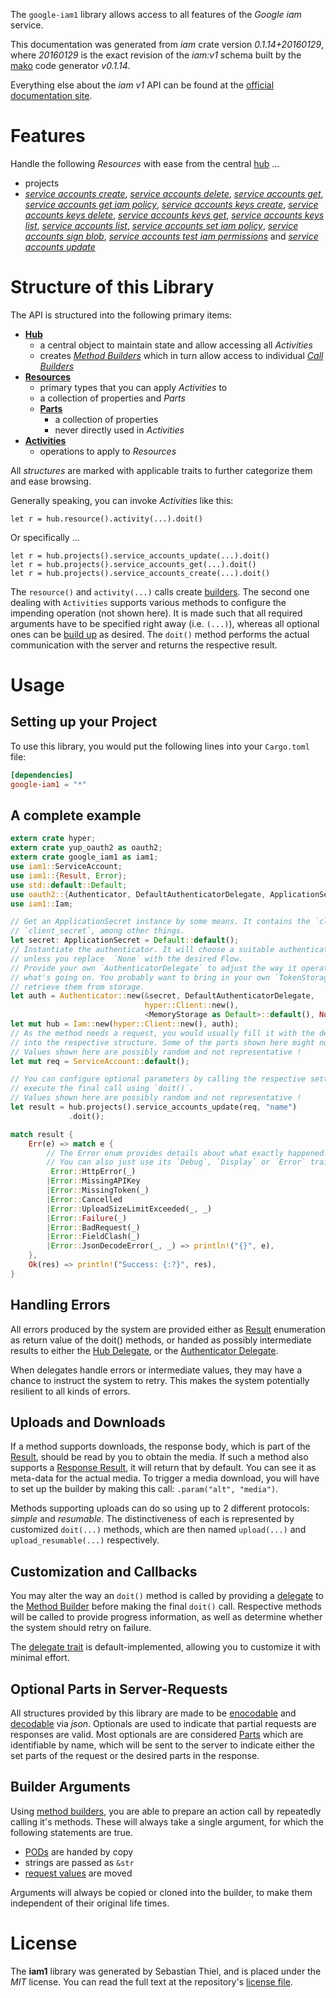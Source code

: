 <!---
DO NOT EDIT !
This file was generated automatically from 'src/mako/api/README.md.mako'
DO NOT EDIT !
-->
The `google-iam1` library allows access to all features of the *Google iam* service.

This documentation was generated from *iam* crate version *0.1.14+20160129*, where *20160129* is the exact revision of the *iam:v1* schema built by the [mako](http://www.makotemplates.org/) code generator *v0.1.14*.

Everything else about the *iam* *v1* API can be found at the
[official documentation site](https://cloud.google.com/iam/).
# Features

Handle the following *Resources* with ease from the central [hub](http://byron.github.io/google-apis-rs/google_iam1/struct.Iam.html) ... 

* projects
 * [*service accounts create*](http://byron.github.io/google-apis-rs/google_iam1/struct.ProjectServiceAccountCreateCall.html), [*service accounts delete*](http://byron.github.io/google-apis-rs/google_iam1/struct.ProjectServiceAccountDeleteCall.html), [*service accounts get*](http://byron.github.io/google-apis-rs/google_iam1/struct.ProjectServiceAccountGetCall.html), [*service accounts get iam policy*](http://byron.github.io/google-apis-rs/google_iam1/struct.ProjectServiceAccountGetIamPolicyCall.html), [*service accounts keys create*](http://byron.github.io/google-apis-rs/google_iam1/struct.ProjectServiceAccountKeyCreateCall.html), [*service accounts keys delete*](http://byron.github.io/google-apis-rs/google_iam1/struct.ProjectServiceAccountKeyDeleteCall.html), [*service accounts keys get*](http://byron.github.io/google-apis-rs/google_iam1/struct.ProjectServiceAccountKeyGetCall.html), [*service accounts keys list*](http://byron.github.io/google-apis-rs/google_iam1/struct.ProjectServiceAccountKeyListCall.html), [*service accounts list*](http://byron.github.io/google-apis-rs/google_iam1/struct.ProjectServiceAccountListCall.html), [*service accounts set iam policy*](http://byron.github.io/google-apis-rs/google_iam1/struct.ProjectServiceAccountSetIamPolicyCall.html), [*service accounts sign blob*](http://byron.github.io/google-apis-rs/google_iam1/struct.ProjectServiceAccountSignBlobCall.html), [*service accounts test iam permissions*](http://byron.github.io/google-apis-rs/google_iam1/struct.ProjectServiceAccountTestIamPermissionCall.html) and [*service accounts update*](http://byron.github.io/google-apis-rs/google_iam1/struct.ProjectServiceAccountUpdateCall.html)




# Structure of this Library

The API is structured into the following primary items:

* **[Hub](http://byron.github.io/google-apis-rs/google_iam1/struct.Iam.html)**
    * a central object to maintain state and allow accessing all *Activities*
    * creates [*Method Builders*](http://byron.github.io/google-apis-rs/google_iam1/trait.MethodsBuilder.html) which in turn
      allow access to individual [*Call Builders*](http://byron.github.io/google-apis-rs/google_iam1/trait.CallBuilder.html)
* **[Resources](http://byron.github.io/google-apis-rs/google_iam1/trait.Resource.html)**
    * primary types that you can apply *Activities* to
    * a collection of properties and *Parts*
    * **[Parts](http://byron.github.io/google-apis-rs/google_iam1/trait.Part.html)**
        * a collection of properties
        * never directly used in *Activities*
* **[Activities](http://byron.github.io/google-apis-rs/google_iam1/trait.CallBuilder.html)**
    * operations to apply to *Resources*

All *structures* are marked with applicable traits to further categorize them and ease browsing.

Generally speaking, you can invoke *Activities* like this:

```Rust,ignore
let r = hub.resource().activity(...).doit()
```

Or specifically ...

```ignore
let r = hub.projects().service_accounts_update(...).doit()
let r = hub.projects().service_accounts_get(...).doit()
let r = hub.projects().service_accounts_create(...).doit()
```

The `resource()` and `activity(...)` calls create [builders][builder-pattern]. The second one dealing with `Activities` 
supports various methods to configure the impending operation (not shown here). It is made such that all required arguments have to be 
specified right away (i.e. `(...)`), whereas all optional ones can be [build up][builder-pattern] as desired.
The `doit()` method performs the actual communication with the server and returns the respective result.

# Usage

## Setting up your Project

To use this library, you would put the following lines into your `Cargo.toml` file:

```toml
[dependencies]
google-iam1 = "*"
```

## A complete example

```Rust
extern crate hyper;
extern crate yup_oauth2 as oauth2;
extern crate google_iam1 as iam1;
use iam1::ServiceAccount;
use iam1::{Result, Error};
use std::default::Default;
use oauth2::{Authenticator, DefaultAuthenticatorDelegate, ApplicationSecret, MemoryStorage};
use iam1::Iam;

// Get an ApplicationSecret instance by some means. It contains the `client_id` and 
// `client_secret`, among other things.
let secret: ApplicationSecret = Default::default();
// Instantiate the authenticator. It will choose a suitable authentication flow for you, 
// unless you replace  `None` with the desired Flow.
// Provide your own `AuthenticatorDelegate` to adjust the way it operates and get feedback about 
// what's going on. You probably want to bring in your own `TokenStorage` to persist tokens and
// retrieve them from storage.
let auth = Authenticator::new(&secret, DefaultAuthenticatorDelegate,
                              hyper::Client::new(),
                              <MemoryStorage as Default>::default(), None);
let mut hub = Iam::new(hyper::Client::new(), auth);
// As the method needs a request, you would usually fill it with the desired information
// into the respective structure. Some of the parts shown here might not be applicable !
// Values shown here are possibly random and not representative !
let mut req = ServiceAccount::default();

// You can configure optional parameters by calling the respective setters at will, and
// execute the final call using `doit()`.
// Values shown here are possibly random and not representative !
let result = hub.projects().service_accounts_update(req, "name")
             .doit();

match result {
    Err(e) => match e {
        // The Error enum provides details about what exactly happened.
        // You can also just use its `Debug`, `Display` or `Error` traits
         Error::HttpError(_)
        |Error::MissingAPIKey
        |Error::MissingToken(_)
        |Error::Cancelled
        |Error::UploadSizeLimitExceeded(_, _)
        |Error::Failure(_)
        |Error::BadRequest(_)
        |Error::FieldClash(_)
        |Error::JsonDecodeError(_, _) => println!("{}", e),
    },
    Ok(res) => println!("Success: {:?}", res),
}

```
## Handling Errors

All errors produced by the system are provided either as [Result](http://byron.github.io/google-apis-rs/google_iam1/enum.Result.html) enumeration as return value of 
the doit() methods, or handed as possibly intermediate results to either the 
[Hub Delegate](http://byron.github.io/google-apis-rs/google_iam1/trait.Delegate.html), or the [Authenticator Delegate](http://byron.github.io/google-apis-rs/google_iam1/../yup-oauth2/trait.AuthenticatorDelegate.html).

When delegates handle errors or intermediate values, they may have a chance to instruct the system to retry. This 
makes the system potentially resilient to all kinds of errors.

## Uploads and Downloads
If a method supports downloads, the response body, which is part of the [Result](http://byron.github.io/google-apis-rs/google_iam1/enum.Result.html), should be
read by you to obtain the media.
If such a method also supports a [Response Result](http://byron.github.io/google-apis-rs/google_iam1/trait.ResponseResult.html), it will return that by default.
You can see it as meta-data for the actual media. To trigger a media download, you will have to set up the builder by making
this call: `.param("alt", "media")`.

Methods supporting uploads can do so using up to 2 different protocols: 
*simple* and *resumable*. The distinctiveness of each is represented by customized 
`doit(...)` methods, which are then named `upload(...)` and `upload_resumable(...)` respectively.

## Customization and Callbacks

You may alter the way an `doit()` method is called by providing a [delegate](http://byron.github.io/google-apis-rs/google_iam1/trait.Delegate.html) to the 
[Method Builder](http://byron.github.io/google-apis-rs/google_iam1/trait.CallBuilder.html) before making the final `doit()` call. 
Respective methods will be called to provide progress information, as well as determine whether the system should 
retry on failure.

The [delegate trait](http://byron.github.io/google-apis-rs/google_iam1/trait.Delegate.html) is default-implemented, allowing you to customize it with minimal effort.

## Optional Parts in Server-Requests

All structures provided by this library are made to be [enocodable](http://byron.github.io/google-apis-rs/google_iam1/trait.RequestValue.html) and 
[decodable](http://byron.github.io/google-apis-rs/google_iam1/trait.ResponseResult.html) via *json*. Optionals are used to indicate that partial requests are responses 
are valid.
Most optionals are are considered [Parts](http://byron.github.io/google-apis-rs/google_iam1/trait.Part.html) which are identifiable by name, which will be sent to 
the server to indicate either the set parts of the request or the desired parts in the response.

## Builder Arguments

Using [method builders](http://byron.github.io/google-apis-rs/google_iam1/trait.CallBuilder.html), you are able to prepare an action call by repeatedly calling it's methods.
These will always take a single argument, for which the following statements are true.

* [PODs][wiki-pod] are handed by copy
* strings are passed as `&str`
* [request values](http://byron.github.io/google-apis-rs/google_iam1/trait.RequestValue.html) are moved

Arguments will always be copied or cloned into the builder, to make them independent of their original life times.

[wiki-pod]: http://en.wikipedia.org/wiki/Plain_old_data_structure
[builder-pattern]: http://en.wikipedia.org/wiki/Builder_pattern
[google-go-api]: https://github.com/google/google-api-go-client

# License
The **iam1** library was generated by Sebastian Thiel, and is placed 
under the *MIT* license.
You can read the full text at the repository's [license file][repo-license].

[repo-license]: https://github.com/Byron/google-apis-rs/LICENSE.md
